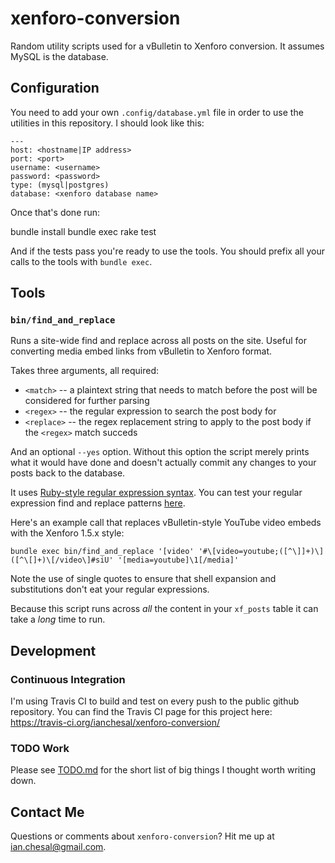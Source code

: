 # xenforo-conversion

Random utility scripts used for a vBulletin to Xenforo conversion. It assumes MySQL is the database.

## Configuration

You need to add your own `.config/database.yml` file in order to use the utilities in this repository. I should look like this:

    ---
    host: <hostname|IP address>
    port: <port>
    username: <username>
    password: <password>
    type: (mysql|postgres)
    database: <xenforo database name>

Once that's done run:

  bundle install
  bundle exec rake test

And if the tests pass you're ready to use the tools. You should prefix all your calls to the tools with `bundle exec`.

## Tools

### `bin/find_and_replace`

Runs a site-wide find and replace across all posts on the site. Useful for converting media embed links from vBulletin to Xenforo format.

Takes three arguments, all required:

* `<match>` -- a plaintext string that needs to match before the post will be considered for further parsing
* `<regex>` -- the regular expression to search the post body for
* `<replace>` -- the regex replacement string to apply to the post body if the `<regex>` match succeds

And an optional `--yes` option. Without this option the script merely prints what it would have done and doesn't actually commit any changes to your posts back to the database.

It uses [Ruby-style regular expression syntax](http://ruby-doc.org/core-2.2.0/Regexp.html). You can test your regular expression find and replace patterns [here](http://rubular.com).

Here's an example call that replaces vBulletin-style YouTube video embeds with the Xenforo 1.5.x style:

    bundle exec bin/find_and_replace '[video' '#\[video=youtube;([^\]]+)\]([^\[]+)\[/video\]#siU' '[media=youtube]\1[/media]'

Note the use of single quotes to ensure that shell expansion and substitutions don't eat your regular expressions.

Because this script runs across _all_ the content in your `xf_posts` table it can take a _long_ time to run.

## Development

### Continuous Integration

I'm using Travis CI to build and test on every push to the public github repository. You can find the Travis CI page for this project here: https://travis-ci.org/ianchesal/xenforo-conversion/

### TODO Work

Please see [TODO.md](TODO.md) for the short list of big things I thought worth writing down.

## Contact Me

Questions or comments about `xenforo-conversion`? Hit me up at ian.chesal@gmail.com.

